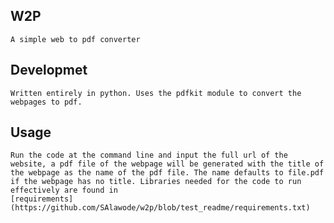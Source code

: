 ## W2P
    A simple web to pdf converter
## Developmet
    Written entirely in python. Uses the pdfkit module to convert the webpages to pdf.
## Usage
    Run the code at the command line and input the full url of the website, a pdf file of the webpage will be generated with the title of the webpage as the name of the pdf file. The name defaults to file.pdf if the webpage has no title. Libraries needed for the code to run effectively are found in
    [requirements](https://github.com/SAlawode/w2p/blob/test_readme/requirements.txt)



